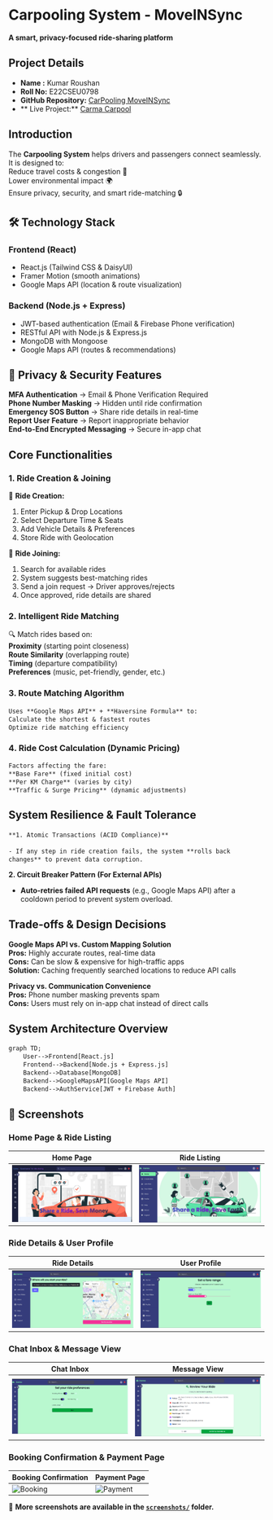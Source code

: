 # Carpooling System - MoveINSync

**A smart, privacy-focused ride-sharing platform**

## Project Details

- **Name :** Kumar Roushan
- **Roll No:** E22CSEU0798
- **GitHub Repository:** [CarPooling MoveINSync](https://github.com/KumarRoushan9234/car_polling_MoveINSync)
- ** Live Project:** [Carma Carpool](https://carma-carpool.vercel.app/)

## Introduction

The **Carpooling System** helps drivers and passengers connect seamlessly. It is designed to:  
 Reduce travel costs & congestion 🚦  
 Lower environmental impact 🌍  
 Ensure privacy, security, and smart ride-matching 🔒

## 🛠 Technology Stack

### Frontend (React)

- React.js (Tailwind CSS & DaisyUI)
- Framer Motion (smooth animations)
- Google Maps API (location & route visualization)

### Backend (Node.js + Express)

- JWT-based authentication (Email & Firebase Phone verification)
- RESTful API with Node.js & Express.js
- MongoDB with Mongoose
- Google Maps API (routes & recommendations)

## 🔐 Privacy & Security Features

**MFA Authentication** → Email & Phone Verification Required  
**Phone Number Masking** → Hidden until ride confirmation  
**Emergency SOS Button** → Share ride details in real-time  
**Report User Feature** → Report inappropriate behavior  
**End-to-End Encrypted Messaging** → Secure in-app chat

## Core Functionalities

### 1️. Ride Creation & Joining

🔹 **Ride Creation:**

1. Enter Pickup & Drop Locations
2. Select Departure Time & Seats
3. Add Vehicle Details & Preferences
4. Store Ride with Geolocation

🔹 **Ride Joining:**

1. Search for available rides
2. System suggests best-matching rides
3. Send a join request → Driver approves/rejects
4. Once approved, ride details are shared

### 2️. Intelligent Ride Matching

🔍 Match rides based on:  
 **Proximity** (starting point closeness)  
 **Route Similarity** (overlapping route)  
 **Timing** (departure compatibility)  
 **Preferences** (music, pet-friendly, gender, etc.)

### 3. Route Matching Algorithm

    Uses **Google Maps API** + **Haversine Formula** to:
    Calculate the shortest & fastest routes
    Optimize ride matching efficiency

### 4️. Ride Cost Calculation (Dynamic Pricing)

    Factors affecting the fare:
    **Base Fare** (fixed initial cost)
    **Per KM Charge** (varies by city)
    **Traffic & Surge Pricing** (dynamic adjustments)

## System Resilience & Fault Tolerance

    **1. Atomic Transactions (ACID Compliance)**

    - If any step in ride creation fails, the system **rolls back changes** to prevent data corruption.

**2. Circuit Breaker Pattern (For External APIs)**

- **Auto-retries failed API requests** (e.g., Google Maps API) after a cooldown period to prevent system overload.

## Trade-offs & Design Decisions

**Google Maps API vs. Custom Mapping Solution**  
**Pros:** Highly accurate routes, real-time data  
**Cons:** Can be slow & expensive for high-traffic apps  
**Solution:** Caching frequently searched locations to reduce API calls

**Privacy vs. Communication Convenience**  
**Pros:** Phone number masking prevents spam  
**Cons:** Users must rely on in-app chat instead of direct calls

## System Architecture Overview

```mermaid
graph TD;
    User-->Frontend[React.js]
    Frontend-->Backend[Node.js + Express.js]
    Backend-->Database[MongoDB]
    Backend-->GoogleMapsAPI[Google Maps API]
    Backend-->AuthService[JWT + Firebase Auth]

```

## 📸 Screenshots

### Home Page & Ride Listing

| Home Page                                                 | Ride Listing                                                      |
| --------------------------------------------------------- | ----------------------------------------------------------------- |
| ![Home](screenshots/Screenshot%202025-03-23%20081148.png) | ![Ride Listing](screenshots/Screenshot%202025-03-23%20145338.png) |

### Ride Details & User Profile

| Ride Details                                                      | User Profile                                                      |
| ----------------------------------------------------------------- | ----------------------------------------------------------------- |
| ![Ride Details](screenshots/Screenshot%202025-03-23%20145357.png) | ![User Profile](screenshots/Screenshot%202025-03-23%20145425.png) |

### Chat Inbox & Message View

| Chat Inbox                                                      | Message View                                                      |
| --------------------------------------------------------------- | ----------------------------------------------------------------- |
| ![Chat Inbox](screenshots/Screenshot%202025-03-23%20145437.png) | ![Message View](screenshots/Screenshot%202025-03-23%20145452.png) |

### Booking Confirmation & Payment Page

| Booking Confirmation                                         | Payment Page                                                 |
| ------------------------------------------------------------ | ------------------------------------------------------------ |
| ![Booking](screenshots/Screenshot%202025-03-23%20145504.png) | ![Payment](screenshots/Screenshot%202025-03-23%20145522.png) |

📌 **More screenshots are available in the [`screenshots/`](screenshots/) folder.**
